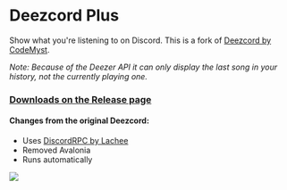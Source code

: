 # Deezcord Plus
Show what you're listening to on Discord. This is a fork of [Deezcord by CodeMyst](https://github.com/CodeMyst/deezcord).

*Note: Because of the Deezer API it can only display the last song in your history, not the currently playing one.*

### [Downloads on the Release page](https://github.com/b1sergiu/deezcord-plus/releases)

#### Changes from the original Deezcord:
- Uses [DiscordRPC by Lachee](https://github.com/Lachee/discord-rpc-csharp)
- Removed Avalonia
- Runs automatically

![](https://i.imgur.com/CaYw5yo.png)
